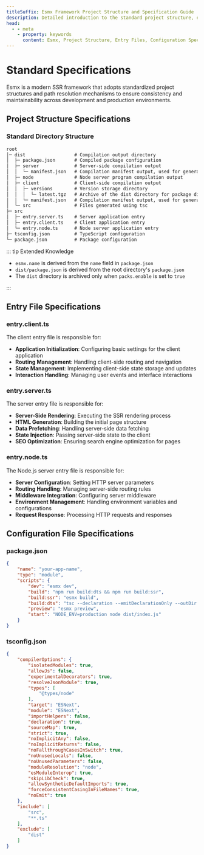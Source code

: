 ```yaml
---
titleSuffix: Esmx Framework Project Structure and Specification Guide
description: Detailed introduction to the standard project structure, entry file specifications, and configuration file specifications of the Esmx framework, helping developers build standardized and maintainable SSR applications.
head:
  - - meta
    - property: keywords
      content: Esmx, Project Structure, Entry Files, Configuration Specifications, SSR Framework, TypeScript, Project Standards, Development Standards
---
```


# Standard Specifications

Esmx is a modern SSR framework that adopts standardized project structures and path resolution mechanisms to ensure consistency and maintainability across development and production environments.

## Project Structure Specifications

### Standard Directory Structure

```txt
root
│─ dist                  # Compilation output directory
│  ├─ package.json       # Compiled package configuration
│  ├─ server             # Server-side compilation output
│  │  └─ manifest.json   # Compilation manifest output, used for generating importmap
│  ├─ node               # Node server program compilation output
│  ├─ client             # Client-side compilation output
│  │  ├─ versions        # Version storage directory
│  │  │  └─ latest.tgz   # Archive of the dist directory for package distribution
│  │  └─ manifest.json   # Compilation manifest output, used for generating importmap
│  └─ src                # Files generated using tsc
├─ src
│  ├─ entry.server.ts    # Server application entry
│  ├─ entry.client.ts    # Client application entry
│  └─ entry.node.ts      # Node server application entry
├─ tsconfig.json         # TypeScript configuration
└─ package.json          # Package configuration
```

::: tip Extended Knowledge
- `esmx.name` is derived from the `name` field in `package.json`
- `dist/package.json` is derived from the root directory's `package.json`
- The `dist` directory is archived only when `packs.enable` is set to `true`

:::

## Entry File Specifications

### entry.client.ts
The client entry file is responsible for:
- **Application Initialization**: Configuring basic settings for the client application
- **Routing Management**: Handling client-side routing and navigation
- **State Management**: Implementing client-side state storage and updates
- **Interaction Handling**: Managing user events and interface interactions

### entry.server.ts
The server entry file is responsible for:
- **Server-Side Rendering**: Executing the SSR rendering process
- **HTML Generation**: Building the initial page structure
- **Data Prefetching**: Handling server-side data fetching
- **State Injection**: Passing server-side state to the client
- **SEO Optimization**: Ensuring search engine optimization for pages

### entry.node.ts
The Node.js server entry file is responsible for:
- **Server Configuration**: Setting HTTP server parameters
- **Routing Handling**: Managing server-side routing rules
- **Middleware Integration**: Configuring server middleware
- **Environment Management**: Handling environment variables and configurations
- **Request Response**: Processing HTTP requests and responses

## Configuration File Specifications

### package.json

```json title="package.json"
{
    "name": "your-app-name",
    "type": "module",
    "scripts": {
        "dev": "esmx dev",
        "build": "npm run build:dts && npm run build:ssr",
        "build:ssr": "esmx build",
        "build:dts": "tsc --declaration --emitDeclarationOnly --outDir dist/src",
        "preview": "esmx preview",
        "start": "NODE_ENV=production node dist/index.js"
    }
}
```

### tsconfig.json

```json title="tsconfig.json"
{
    "compilerOptions": {
        "isolatedModules": true,
        "allowJs": false,
        "experimentalDecorators": true,
        "resolveJsonModule": true,
        "types": [
            "@types/node"
        ],
        "target": "ESNext",
        "module": "ESNext",
        "importHelpers": false,
        "declaration": true,
        "sourceMap": true,
        "strict": true,
        "noImplicitAny": false,
        "noImplicitReturns": false,
        "noFallthroughCasesInSwitch": true,
        "noUnusedLocals": false,
        "noUnusedParameters": false,
        "moduleResolution": "node",
        "esModuleInterop": true,
        "skipLibCheck": true,
        "allowSyntheticDefaultImports": true,
        "forceConsistentCasingInFileNames": true,
        "noEmit": true
    },
    "include": [
        "src",
        "**.ts"
    ],
    "exclude": [
        "dist"
    ]
}
```